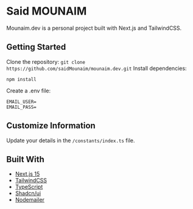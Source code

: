 # Said MOUNAIM

Mounaim.dev is a personal project built with Next.js and TailwindCSS.

## Getting Started

Clone the repository: `git clone https://github.com/saidMounaim/mounaim.dev.git`
Install dependencies:

```
npm install
```

Create a .env file:

```
EMAIL_USER=
EMAIL_PASS=
```

## Customize Information

Update your details in the `/constants/index.ts` file.

## Built With

- [Next.js 15](https://nextjs.org/)
- [TailwindCSS](https://tailwindcss.com/)
- [TypeScript](https://www.typescriptlang.org/)
- [Shadcn/ui](https://ui.shadcn.com/)
- [Nodemailer](https://www.nodemailer.com/)
